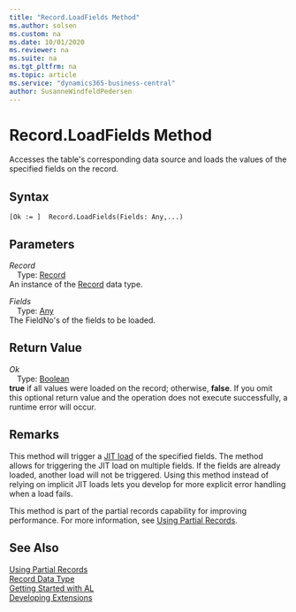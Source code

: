 ```yaml
---
title: "Record.LoadFields Method"
ms.author: solsen
ms.custom: na
ms.date: 10/01/2020
ms.reviewer: na
ms.suite: na
ms.tgt_pltfrm: na
ms.topic: article
ms.service: "dynamics365-business-central"
author: SusanneWindfeldPedersen
---
```

[//]: # (START>DO_NOT_EDIT)
[//]: # (IMPORTANT:Do not edit any of the content between here and the END>DO_NOT_EDIT.)
[//]: # (Any modifications should be made in the .xml files in the ModernDev repo.)
# Record.LoadFields Method
Accesses the table's corresponding data source and loads the values of the specified fields on the record.


## Syntax
```
[Ok := ]  Record.LoadFields(Fields: Any,...)
```
## Parameters
*Record*  
&emsp;Type: [Record](record-data-type.md)  
An instance of the [Record](record-data-type.md) data type.  

*Fields*  
&emsp;Type: [Any](../any/any-data-type.md)  
The FieldNo's of the fields to be loaded.  


## Return Value
*Ok*  
&emsp;Type: [Boolean](../boolean/boolean-data-type.md)  
**true** if all values were loaded on the record; otherwise, **false**. If you omit this optional return value and the operation does not execute successfully, a runtime error will occur.    


[//]: # (IMPORTANT: END>DO_NOT_EDIT)
## Remarks

This method will trigger a [JIT load](../../devenv-partial-records.md#jit) of the specified fields. The method allows for triggering the JIT load on multiple fields. If the fields are already loaded, another load will not be triggered. Using this method instead of relying on implicit JIT loads lets you develop for more explicit error handling when a load fails.

This method is part of the partial records capability for improving performance. For more information, see [Using Partial Records](../../devenv-partial-records.md).

## See Also

[Using Partial Records](../../devenv-partial-records.md)  
[Record Data Type](record-data-type.md)  
[Getting Started with AL](../../devenv-get-started.md)  
[Developing Extensions](../../devenv-dev-overview.md)